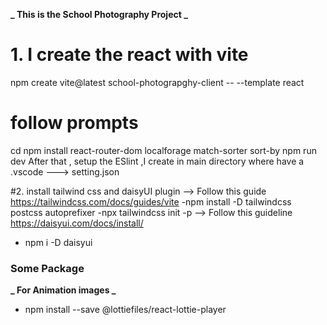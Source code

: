 **_ This is the School Photography Project _**

# 1. I create the react with vite

npm create vite@latest school-photograpghy-client -- --template react

# follow prompts

cd <your new project directory>
npm install react-router-dom localforage match-sorter sort-by
npm run dev
After that , setup the ESlint ,I create in main directory
where have a .vscode ---> setting.json

#2. install tailwind css and daisyUI plugin
--> Follow this guide
https://tailwindcss.com/docs/guides/vite
-npm install -D tailwindcss postcss autoprefixer
-npx tailwindcss init -p
--> Follow this guideline
https://daisyui.com/docs/install/

- npm i -D daisyui

### Some Package

**_ For Animation images _**

- npm install --save @lottiefiles/react-lottie-player
